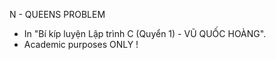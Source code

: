 N - QUEENS PROBLEM
* In "Bí kíp luyện Lập trình C (Quyển 1) - VŨ QUỐC HOÀNG".
* Academic purposes ONLY !
